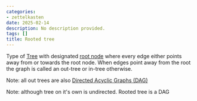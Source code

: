 ```yaml
---
categories:
- zettelkasten
date: 2025-02-14
description: No description provided.
tags: []
title: Rooted tree
---
```


Type of [Tree](Tree.md) with designated [root node](root%20node) where every edge either points away from or towards the root node. When edges point away from the root the graph is called an out-tree or in-tree otherwise.

Note: all out trees are also [Directed Acyclic Graphs (DAG)](Directed%20Acyclic%20Graphs%20(DAG).md)

Note: although tree on it's own is undirected. Rooted tree is a DAG
